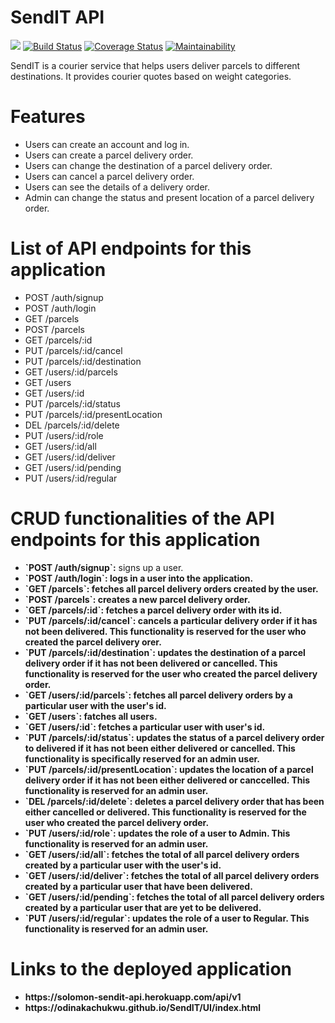 # SendIT API

[![](https://img.shields.io/badge/Protected_by-Hound-a873d1.svg)](https://houndci.com)
[![Build Status](https://travis-ci.org/ODINAKACHUKWU/SendIT.svg?branch=develop)](https://travis-ci.org/ODINAKACHUKWU/SendIT)
[![Coverage Status](https://coveralls.io/repos/github/ODINAKACHUKWU/SendIT/badge.svg?branch=develop)](https://coveralls.io/github/ODINAKACHUKWU/SendIT?branch=develop)
[![Maintainability](https://api.codeclimate.com/v1/badges/0af4f56620958ae7224a/maintainability)](https://codeclimate.com/github/ODINAKACHUKWU/SendIT/maintainability)

SendIT is a courier service that helps users deliver parcels to different destinations. It provides courier quotes based on weight categories.

# Features

<ul>
  <li>Users can create an account and log in.</li>
  <li>Users can create a parcel delivery order.</li>
  <li>Users can change the destination of a parcel delivery order.</li>
  <li>Users can cancel a parcel delivery order.</li>
  <li>Users can see the details of a delivery order.</li>
  <li>Admin can change the status and present location of a parcel delivery order.</li>
</ul>

# List of API endpoints for this application 

<ul>
  <li>POST /auth/signup</li>
  <li>POST /auth/login</li>
  <li>GET /parcels</li>
  <li>POST /parcels</li>
  <li>GET /parcels/:id</li>
  <li>PUT /parcels/:id/cancel</li>
  <li>PUT /parcels/:id/destination</li>
  <li>GET /users/:id/parcels</li>
  <li>GET /users</li>
  <li>GET /users/:id</li>
  <li>PUT /parcels/:id/status</li>
  <li>PUT /parcels/:id/presentLocation</li>
  <li>DEL /parcels/:id/delete</li>
  <li>PUT /users/:id/role</li>
  <li>GET /users/:id/all</li>
  <li>GET /users/:id/deliver</li>
  <li>GET /users/:id/pending</li>
  <li>PUT /users/:id/regular</li>
</ul>

# CRUD functionalities of the API endpoints for this application

<ul>
  <li><b>`POST /auth/signup`:</b> signs up a user.</li>
  <li><b>`POST /auth/login`:<b> logs in a user into the application.</li>
  <li><b>`GET /parcels`:</b> fetches all parcel delivery orders created by the user.</li>
  <li><b>`POST /parcels`:</b> creates a new parcel delivery order.</li>
  <li><b>`GET /parcels/:id`:</b> fetches a parcel delivery order with its id.</li>
  <li><b>`PUT /parcels/:id/cancel`:</b> cancels a particular delivery order if it has not been delivered. This functionality is reserved for the user who created the parcel delivery orer.</li>
  <li><b>`PUT /parcels/:id/destination`:</b> updates the destination of a parcel delivery order if it has not been delivered or cancelled. This functionality is reserved for the user who created the parcel delivery order.</li>
  <li><b>`GET /users/:id/parcels`:</b> fetches all parcel delivery orders by a particular user with the user's id.</li>
  <li><b>`GET /users`:</b> fatches all users.</li>
  <li><b>`GET /users/:id`:</b> fetches a particular user with user's id.</li>
  <li><b>`PUT /parcels/:id/status`:</b> updates the status of a parcel delivery order to delivered if it has not been either delivered or cancelled. This functionality is specifically reserved for an admin user.</li>
  <li><b>`PUT /parcels/:id/presentLocation`:</b> updates the location of a parcel delivery order if it has not been either delivered or canccelled. This functionality is reserved for an admin user.</li>
  <li><b>`DEL /parcels/:id/delete`:</b> deletes a parcel delivery order that has been either cancelled or delivered. This functionality is reserved for the user who created the parcel delivery order.</li>
  <li><b>`PUT /users/:id/role`:</b> updates the role of a user to Admin. This functionality is reserved for an admin user.</li>
  <li><b>`GET /users/:id/all`:</b> fetches the total of all parcel delivery orders created by a particular user with the user's id.</li>
  <li><b>`GET /users/:id/deliver`:</b> fetches the total of all parcel delivery orders created by a particular user that have been delivered.</li>
  <li><b>`GET /users/:id/pending`:</b> fetches the total of all parcel delivery orders created by a particular user that are yet to be delivered.</li>
  <li><b>`PUT /users/:id/regular`:</b> updates the role of a user to Regular. This functionality is reserved for an admin user.</li>
</ul>



# Links to the deployed application

<ul>
  <li>https://solomon-sendit-api.herokuapp.com/api/v1</li>
  <li>https://odinakachukwu.github.io/SendIT/UI/index.html</li>
</ul>

